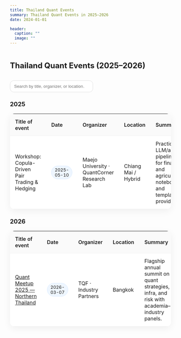 ```yaml
---
title: Thailand Quant Events
summary: Thailand Quant Events in 2025–2026
date: 2024-01-01

header:
  caption: ""
  image: ""
---
```


<style>
  .events-wrap { font-size: 16px; }
  .events-header { display:flex; flex-wrap:wrap; gap:12px; align-items:center; margin-bottom:1rem; }
  .events-search {
    padding:10px 12px; border:1px solid #ddd; border-radius:12px; min-width:260px;
  }
  .events-table {
    width:100%; border-collapse:separate; border-spacing:0; overflow:hidden;
    border-radius:14px; box-shadow:0 6px 24px rgba(0,0,0,.06); background:#fff;
  }
  .events-table th, .events-table td {
    padding:14px 16px; text-align:left; border-bottom:1px solid #f1f1f1;
  }
  .events-table th { background:#fafafa; font-weight:600; }
  .events-table tr:hover { background:rgba(0,0,0,0.025); }
  .events-table .badge {
    display:inline-block; padding:4px 10px; border-radius:999px;
    background:#eef6ff; border:1px solid #d9ebff; font-size:0.85em;
  }
  @media (max-width:800px) {
    .col-summary, th.summary { display:none; }
  }
</style>

<div class="events-wrap">
  <div class="events-header">
    <h2>Thailand Quant Events (2025–2026)</h2>
    <input class="events-search" id="eventsSearch" type="search" placeholder="Search by title, organizer, or location…" />
  </div>
  
  <h3 class="events-year">2025</h3>
  <table class="events-table" data-year="2025">
    <thead>
      <tr>
        <th class="title">Title of event</th>
        <th>Date</th>
        <th>Organizer</th>
        <th>Location</th>
        <th class="summary">Summary</th>
        <th>Link</th>
      </tr>
    </thead>
    <tbody>
      <tr>
        <td class="title">Workshop: Copula-Driven Pair Trading &amp; Hedging</td>
        <td><span class="badge">2025-05-10</span></td>
        <td>Maejo University · QuantCorner Research Lab</td>
        <td>Chiang Mai / Hybrid</td>
        <td class="col-summary">Practical LLM/agent pipelines for finance and agriculture; notebooks and templates provided.</td>
        <td></td>
      </tr>
    </tbody>
  </table>
  
  <h3 class="events-year">2026</h3>
  <table class="events-table" data-year="2026">
    <thead>
      <tr>
        <th class="title">Title of event</th>
        <th>Date</th>
        <th>Organizer</th>
        <th>Location</th>
        <th class="summary">Summary</th>
        <th>Link</th>
      </tr>
    </thead>
    <tbody>
      <tr>
        <td class="title"><a href="https://quantfilab.github.io/pmarupanthorn/collaboration/thailand-quant-event/#" rel="noopener">Quant Meetup 2025 — Northern Thailand</a></td>
        <td><span class="badge">2026-03-07</span></td>
        <td>TQF · Industry Partners</td>
        <td>Bangkok</td>
        <td class="col-summary">Flagship annual summit on quant strategies, infra, and risk with academia–industry panels.</td>
        <td><a href="https://quantfilab.github.io/pmarupanthorn/collaboration/thailand-quant-event/#" rel="noopener">Event page</a></td>
      </tr>
    </tbody>
  </table>
</div>

<script>
(function(){
  const input=document.getElementById('eventsSearch');
  const tables=document.querySelectorAll('.events-table tbody');
  function norm(s){return (s||'').toLowerCase();}
  input.addEventListener('input',function(){
    const q=norm(this.value);
    tables.forEach(tb=>{
      Array.from(tb.rows).forEach(tr=>{
        const text=norm(tr.innerText);
        tr.style.display=text.includes(q)?'':'none';
      });
    });
  });
})();
</script>
